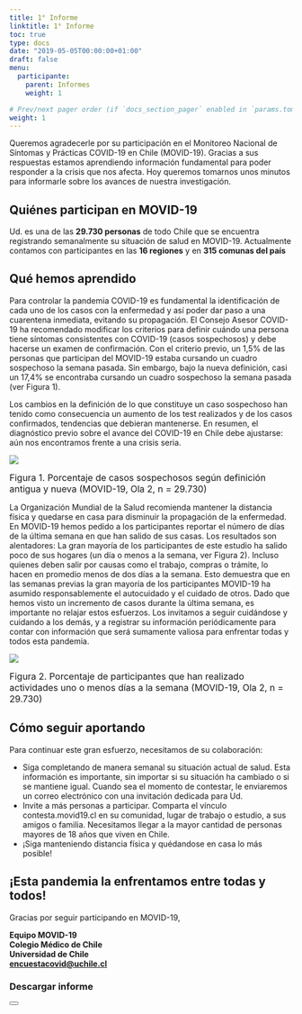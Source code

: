```yaml
---
title: 1° Informe
linktitle: 1° Informe
toc: true
type: docs
date: "2019-05-05T00:00:00+01:00"
draft: false
menu:
  participante:
    parent: Informes
    weight: 1

# Prev/next pager order (if `docs_section_pager` enabled in `params.toml`)
weight: 1
---
```



Queremos agradecerle por su participación en el Monitoreo Nacional de Síntomas y Prácticas COVID-19 en Chile (MOVID-19). Gracias a sus respuestas estamos aprendiendo información fundamental para poder responder a la crisis que nos afecta. Hoy queremos tomarnos unos minutos para informarle sobre los avances de nuestra investigación.



## Quiénes participan en MOVID-19

Ud. es una de las **29.730 personas** de todo Chile que se encuentra registrando semanalmente su situación de salud en MOVID-19. Actualmente contamos con participantes en las **16 regiones** y en **315 comunas del país**

## Qué hemos aprendido
Para controlar la pandemia COVID-19 es fundamental la identificación de cada uno de los casos con la enfermedad y así poder dar paso a una cuarentena inmediata, evitando su propagación. El Consejo Asesor COVID-19 ha recomendado modificar los criterios para definir cuándo una persona tiene síntomas consistentes con COVID-19 (casos sospechosos) y debe hacerse un examen de confirmación. Con el criterio previo, un 1,5% de las personas que participan del MOVID-19 estaba cursando un cuadro sospechoso la semana pasada. Sin embargo, bajo la nueva definición, casi un 17,4% se encontraba cursando un cuadro sospechoso la semana pasada (ver Figura 1).

Los cambios en la definición de lo que constituye un caso sospechoso han tenido como consecuencia un aumento de los test realizados y de los casos confirmados, tendencias que debieran mantenerse. En resumen, el diagnóstico previo sobre el avance del COVID-19 en Chile debe ajustarse: aún nos encontramos frente a una crisis seria.

![](/img/participantes/informe1_figura1.png)

<font size="3">Figura 1. Porcentaje de casos sospechosos según definición antigua y nueva (MOVID-19, Ola 2, n = 29.730)</font>


La Organización Mundial de la Salud recomienda mantener la distancia física y quedarse en casa para disminuir la propagación de la enfermedad. En MOVID-19 hemos pedido a los participantes reportar el número de días de la última semana en que han salido de sus casas. Los resultados son alentadores: La gran mayoría de los participantes de este estudio ha salido poco de sus hogares (un día o menos a la semana, ver Figura 2). Incluso quienes deben salir por causas como el trabajo, compras o trámite, lo hacen en promedio menos de dos días a la semana. Esto demuestra que en las semanas previas la gran mayoría de los participantes MOVID-19 ha asumido responsablemente el autocuidado y el cuidado de otros. Dado que hemos visto un incremento de casos durante la última semana, es importante no relajar estos esfuerzos. Los invitamos a seguir cuidándose y cuidando a los demás, y a registrar su información periódicamente para contar con información que será sumamente valiosa para enfrentar todas y todos esta pandemia.


![](/img/participantes/informe1_figura2.png)

<font size="3">Figura 2. Porcentaje de participantes que han realizado actividades uno o menos días a la semana (MOVID-19, Ola 2, n = 29.730) </font>


## Cómo seguir aportando
Para continuar este gran esfuerzo, necesitamos de su colaboración:

+ Siga completando de manera semanal su situación actual de salud. Esta información es importante, sin importar si su situación ha cambiado o si se mantiene igual. Cuando sea el momento de contestar, le enviaremos un correo electrónico con una invitación dedicada para Ud.
+ Invite a más personas a participar. Comparta el vínculo contesta.movid19.cl en su comunidad, lugar de trabajo o estudio, a sus amigos o familia. Necesitamos llegar a la mayor cantidad de personas mayores de 18 años que viven en Chile.
+ ¡Siga manteniendo distancia física y quédandose en casa lo más posible!


## ¡Esta pandemia la enfrentamos entre todas y todos!


Gracias por seguir participando en MOVID-19,

**Equipo MOVID-19** <br>
**Colegio Médico de Chile** <br>
**Universidad de Chile**<br>
**encuestacovid@uchile.cl**

### Descargar informe
<form action="/img/participantes/informe01.pdf">
<button class="btn-floating btn-lg btn-danger"><i class="fas fa-file-pdf"></i></button></form>

